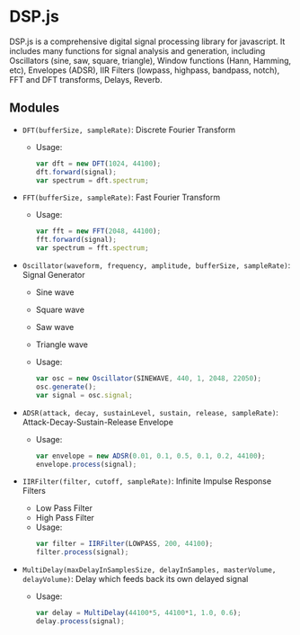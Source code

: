 # DSP.js 

DSP.js is a comprehensive digital signal processing library for javascript. 
It includes many functions for signal analysis and generation, including 
Oscillators (sine, saw, square, triangle), Window functions (Hann, Hamming, etc), 
Envelopes (ADSR), IIR Filters (lowpass, highpass, bandpass, notch), FFT and DFT 
transforms, Delays, Reverb.

## Modules

* `DFT(bufferSize, sampleRate)`: Discrete Fourier Transform
  * Usage: 
    ```js
    var dft = new DFT(1024, 44100);
    dft.forward(signal);
    var spectrum = dft.spectrum;
    ```

* `FFT(bufferSize, sampleRate)`: Fast Fourier Transform
  * Usage:
    ```js
    var fft = new FFT(2048, 44100);
    fft.forward(signal);
    var spectrum = fft.spectrum;
    ```

* `Oscillator(waveform, frequency, amplitude, bufferSize, sampleRate)`: Signal Generator
  * Sine wave
  * Square wave
  * Saw wave
  * Triangle wave
  * Usage:
  
    ```js
    var osc = new Oscillator(SINEWAVE, 440, 1, 2048, 22050);
    osc.generate();
    var signal = osc.signal;
    ```

* `ADSR(attack, decay, sustainLevel, sustain, release, sampleRate)`: Attack-Decay-Sustain-Release Envelope
  * Usage:
    ```js
    var envelope = new ADSR(0.01, 0.1, 0.5, 0.1, 0.2, 44100);
    envelope.process(signal);
    ```

* `IIRFilter(filter, cutoff, sampleRate)`: Infinite Impulse Response Filters
  * Low Pass Filter
  * High Pass Filter
  * Usage:
    ```js
    var filter = IIRFilter(LOWPASS, 200, 44100);
    filter.process(signal);
    ```

* `MultiDelay(maxDelayInSamplesSize, delayInSamples, masterVolume, delayVolume)`: Delay which feeds back its own delayed signal	
  * Usage:
    ```js
    var delay = MultiDelay(44100*5, 44100*1, 1.0, 0.6);
    delay.process(signal);  
    ```

